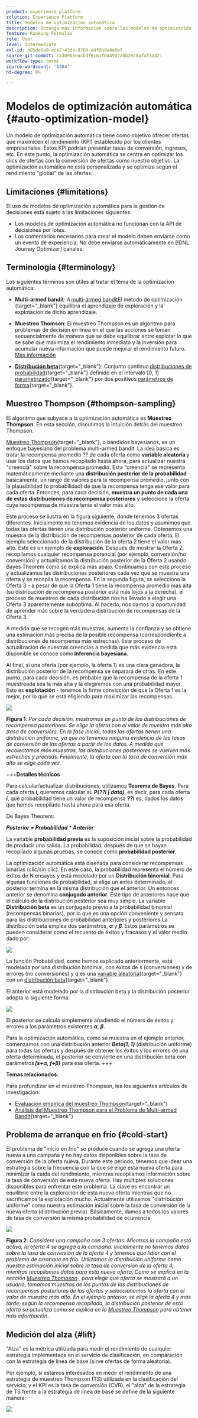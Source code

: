 ```yaml
---
product: experience platform
solution: Experience Platform
title: Modelos de optimización automática
description: Obtenga más información sobre los modelos de optimización automática
feature: Ranking Formulas
role: User
level: Intermediate
exl-id: a85de6a9-ece2-43da-8789-e4f8b0e4a0e7
source-git-commit: c530905eacbdf6161f6449d7a0b39c8afaf3a321
workflow-type: tm+mt
source-wordcount: '1404'
ht-degree: 0%

---
```


# Modelos de optimización automática {#auto-optimization-model}

Un modelo de optimización automática tiene como objetivo ofrecer ofertas que maximicen el rendimiento (KPI) establecido por los clientes empresariales. Estos KPI podrían presentar tasas de conversión, ingresos, etc. En este punto, la optimización automática se centra en optimizar los clics de ofertas con la conversión de ofertas como nuestro objetivo. La optimización automática no está personalizada y se optimiza según el rendimiento &quot;global&quot; de las ofertas.

## Limitaciones {#limitations}

El uso de modelos de optimización automática para la gestión de decisiones está sujeto a las limitaciones siguientes:

* Los modelos de optimización automática no funcionan con la API de decisiones por lotes.
* Los comentarios necesarios para crear el modelo deben enviarse como un evento de experiencia. No debe enviarse automáticamente en [!DNL Journey Optimizer] canales.

## Terminología {#terminology}

Los siguientes términos son útiles al tratar el tema de la optimización automática:

* **Multi-armed bandit**: A [multi-armed bandit](https://en.wikipedia.org/wiki/Multi-armed_bandit)El método de optimización {target=&quot;_blank&quot;} equilibra el aprendizaje de exploración y la explotación de dicho aprendizaje.

* **Muestreo Thomson**: El muestreo Thompson es un algoritmo para problemas de decisión en línea en el que las acciones se toman secuencialmente de manera que se debe equilibrar entre explotar lo que se sabe que maximiza el rendimiento inmediato y la inversión para acumular nueva información que puede mejorar el rendimiento futuro. [Más información](#thompson-sampling)

* [**Distribución beta**](https://en.wikipedia.org/wiki/Beta_distribution){target=&quot;_blank&quot;}: Conjunto continuo [distribuciones de probabilidad](https://en.wikipedia.org/wiki/Probability_distribution){target=&quot;_blank&quot;} definido en el intervalo [0, 1] [parametrizado](https://en.wikipedia.org/wiki/Statistical_parameter){target=&quot;_blank&quot;} por dos positivos [parámetros de forma](https://en.wikipedia.org/wiki/Shape_parameter){target=&quot;_blank&quot;}.

## Muestreo Thompson {#thompson-sampling}

El algoritmo que subyace a la optimización automática es **Muestreo Thompson**. En esta sección, discutimos la intuición detrás del muestreo Thompson.

[Muestreo Thompson](https://en.wikipedia.org/wiki/Thompson_sampling){target=&quot;_blank&quot;}, o bandidos bayesianos, es un enfoque bayesiano del problema multi-armed bandit.  La idea básica es tratar la recompensa promedio ?? de cada oferta como **variable aleatoria** y usar los datos que hemos recopilado hasta ahora, para actualizar nuestra &quot;creencia&quot; sobre la recompensa promedio. Esta &quot;creencia&quot; se representa matemáticamente mediante una **distribución posterior de la probabilidad** - básicamente, un rango de valores para la recompensa promedio, junto con la plausibilidad (o probabilidad) de que la recompensa tenga ese valor para cada oferta. Entonces, para cada decisión, **muestra un punto de cada una de estas distribuciones de recompensa posteriores** y seleccione la oferta cuya recompensa de muestra tenía el valor más alto.

Este proceso se ilustra en la figura siguiente, donde tenemos 3 ofertas diferentes. Inicialmente no tenemos evidencia de los datos y asumimos que todas las ofertas tienen una distribución posterior uniforme. Obtenemos una muestra de la distribución de recompensas posterior de cada oferta. El ejemplo seleccionado de la distribución de la oferta 2 tiene el valor más alto. Este es un ejemplo de **exploración**. Después de mostrar la Oferta 2, recopilamos cualquier recompensa potencial (por ejemplo, conversión/no conversión) y actualizamos la distribución posterior de la Oferta 2 usando Bayes Theorem como se explica más abajo.  Continuamos con este proceso y actualizamos las distribuciones posteriores cada vez que se muestra una oferta y se recopila la recompensa. En la segunda figura, se selecciona la Oferta 3 - a pesar de que la Oferta 1 tiene la recompensa promedio más alta (su distribución de recompensa posterior está más lejos a la derecha), el proceso de muestreo de cada distribución nos ha llevado a elegir una Oferta 3 aparentemente subóptima. Al hacerlo, nos damos la oportunidad de aprender más sobre la verdadera distribución de recompensas de la Oferta 3.

A medida que se recogen más muestras, aumenta la confianza y se obtiene una estimación más precisa de la posible recompensa (correspondiente a distribuciones de recompensa más estrechas). Este proceso de actualización de nuestras creencias a medida que más evidencia está disponible se conoce como **Inferencia bayesiana**.

Al final, si una oferta (por ejemplo, la oferta 1) es una clara ganadora, la distribución posterior de la recompensa se separará de otras. En este punto, para cada decisión, es probable que la recompensa de la oferta 1 muestreada sea la más alta y la elegiremos con una probabilidad mayor. Esto es **explotación** - tenemos la firme convicción de que la Oferta 1 es la mejor, por lo que se está eligiendo para maximizar las recompensas.

![](../assets/ai-ranking-thompson-sampling.png)

**Figura 1**: *Por cada decisión, mostramos un punto de las distribuciones de recompensa posteriores. Se elige la oferta con el valor de muestra más alto (tasa de conversión). En la fase inicial, todas las ofertas tienen una distribución uniforme, ya que no tenemos ninguna evidencia de las tasas de conversión de las ofertas a partir de los datos. A medida que recolectamos más muestras, las distribuciones posteriores se vuelven más estrechas y precisas. Finalmente, la oferta con la tasa de conversión más alta se elige cada vez.*

<!--
![](../assets/ai-ranking-thompson-sampling-initial.png)
![](../assets/ai-ranking-thompson-sampling-intermediate.png)
![](../assets/ai-ranking-thompson-sampling-ultimate.png)
-->

+++**Detalles técnicos**

Para calcular/actualizar distribuciones, utilizamos **Teorema de Bayes**. Para cada oferta ***i***, queremos calcular su ***P(??i | data)***, es decir, para cada oferta ***i***, qué probabilidad tiene un valor de recompensa **??i** es, dados los datos que hemos recopilado hasta ahora para esa oferta.

De Bayes Theorem:

***Posterior = Probabilidad * Anterior***

La variable **probabilidad previa** es la suposición inicial sobre la probabilidad de producir una salida. La probabilidad, después de que se hayan recopilado algunas pruebas, se conoce como **probabilidad posterior**. 

La optimización automática está diseñada para considerar recompensas binarias (clic/sin clic). En este caso, la probabilidad representa el número de éxitos de N ensayos y está modelado por un **Distribución binomial**. Para algunas funciones de probabilidad, si elige un antes determinado, el posterior termina en la misma distribución que el anterior. Un entonces anterior se denomina **conjugado anterior**. Este tipo de anteriores hace que el cálculo de la distribución posterior sea muy simple. La variable **Distribución beta** es un conjugado previo a la probabilidad binomial (recompensas binarias), por lo que es una opción conveniente y sensata para las distribuciones de probabilidad anteriores y posteriores.La distribución beta emplea dos parámetros, ***α*** y ***β***. Estos parámetros se pueden considerar como el recuento de éxitos y fracasos y el valor medio dado por:

![](../assets/ai-ranking-beta-distribution.png)

La función Probabilidad, como hemos explicado anteriormente, está modelada por una distribución binomial, con éxitos de s (conversiones) y de errores (no conversiones) y q es una [variable aleatoria](https://en.wikipedia.org/wiki/Random_variable){target=&quot;_blank&quot;} con un [distribución beta](https://en.wikipedia.org/wiki/Beta_distribution){target=&quot;_blank&quot;}.

El anterior está modelado por la distribución beta y la distribución posterior adopta la siguiente forma:

![](../assets/ai-ranking-posterior-distribution.svg)

El posterior se calcula simplemente añadiendo el número de éxitos y errores a los parámetros existentes ***α***, ***β***.

Para la optimización automática, como se muestra en el ejemplo anterior, comenzamos con una distribución anterior ***Beta(1, 1)*** (distribución uniforme) para todas las ofertas y después de obtener los éxitos y los errores de una oferta determinada, el posterior se convierte en una distribución beta con parámetros ***(s+α, f+β)*** para esa oferta.
+++

**Temas relacionados**:

Para profundizar en el muestreo Thompson, lea los siguientes artículos de investigación:
* [Evaluación empírica del muestreo Thompson](https://proceedings.neurips.cc/paper/2011/file/e53a0a2978c28872a4505bdb51db06dc-Paper.pdf){target=&quot;_blank&quot;}
* [Análisis del Muestreo Thompson para el Problema de Multi-armed Bandit](http://proceedings.mlr.press/v23/agrawal12/agrawal12.pdf){target=&quot;_blank&quot;}

## Problema de arranque en frío {#cold-start}

El problema de &quot;inicio en frío&quot; se produce cuando se agrega una oferta nueva a una campaña y no hay datos disponibles sobre la tasa de conversión de la oferta nueva. Durante este periodo, tenemos que idear una estrategia sobre la frecuencia con la que se elige esta nueva oferta para minimizar la caída del rendimiento, mientras recopilamos información sobre la tasa de conversión de esta nueva oferta. Hay múltiples soluciones disponibles para enfrentar este problema. La clave es encontrar un equilibrio entre la exploración de esta nueva oferta mientras que no sacrificamos la explotación mucho. Actualmente utilizamos &quot;distribución uniforme&quot; como nuestra estimación inicial sobre la tasa de conversión de la nueva oferta (distribución previa). Básicamente, damos a todos los valores de tasa de conversión la misma probabilidad de ocurrencia.


![](../assets/ai-ranking-cold-start-strategies.png)

**Figura 2**: *Considere una campaña con 3 ofertas. Mientras la campaña está activa, la oferta 4 se agrega a la campaña. Inicialmente no tenemos datos sobre la tasa de conversión de la oferta 4 y tenemos que lidiar con el problema de arranque en frío. Utilizamos la distribución uniforme como nuestra estimación inicial sobre la tasa de conversión de la oferta 4, mientras recopilamos datos para esta nueva oferta. Como se explica en la sección [Muestreo Thompson](#thompson-sampling) , para elegir qué oferta se mostrará a un usuario, tomamos muestras de los puntos de las distribuciones de recompensas posteriores de las ofertas y seleccionamos la oferta con el valor de muestra más alto. En el ejemplo anterior, se elige la oferta 4 y más tarde, según la recompensa recopilada, la distribución posterior de esta oferta se actualiza como se explica en la [Muestreo Thompson](#thompson-sampling) para obtener más información.*

## Medición del alza {#lift}

&quot;Alza&quot; es la métrica utilizada para medir el rendimiento de cualquier estrategia implementada en el servicio de clasificación, en comparación con la estrategia de línea de base (sirve ofertas de forma aleatoria).

Por ejemplo, si estamos interesados en medir el rendimiento de una estrategia de muestreo Thompson (TS) utilizada en la clasificación del servicio, y el KPI es la tasa de conversión (CVR), el &quot;alza&quot; de la estrategia de TS frente a la estrategia de línea de base se define de la siguiente manera:

![](../assets/ai-ranking-lift.png)
